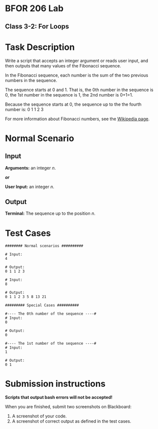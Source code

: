 # BFOR 206 Lab
## Class 3-2: For Loops


# Task Description

Write a script that accepts an integer argument or
reads user input, and then outputs that many
values of the Fibonacci sequence.

In the Fibonacci sequence, each number is the sum of
the two previous numbers in the sequence.

The sequence starts at 0 and 1. That is, the 0th
  number in the sequence is 0, the 1st number
  in the sequence is 1, the 2nd number is 0+1=1.

Because the sequence starts at 0,
the sequence up to the the fourth number is:
0 1 1 2 3

For more information about Fibonacci numbers,
see the
[Wikipedia page](https://en.wikipedia.org/wiki/Fibonacci_number).



# Normal Scenario

## Input
**Arguments:** an integer *n*.

***or***

**User Input:** an integer *n*.

## Output
**Terminal:** The sequence up to the position *n*.





# Test Cases

```shell
######## Normal scenarios ##########

# Input:
4

# Output:
0 1 1 2 3  

# Input:
8

# Output:
0 1 1 2 3 5 8 13 21

######### Special Cases ##########

#---- The 0th number of the sequence ----#
# Input:
0

# Output:
0

#---- The 1st number of the sequence ----#
# Input:
1

# Output:
0 1

```




# Submission instructions

**Scripts that output bash errors will not be accepted!**

When you are finished, submit two screenshots on Blackboard:
1.  A screenshot of your code.
2.  A screenshot of correct output as defined in the
    test  cases.
